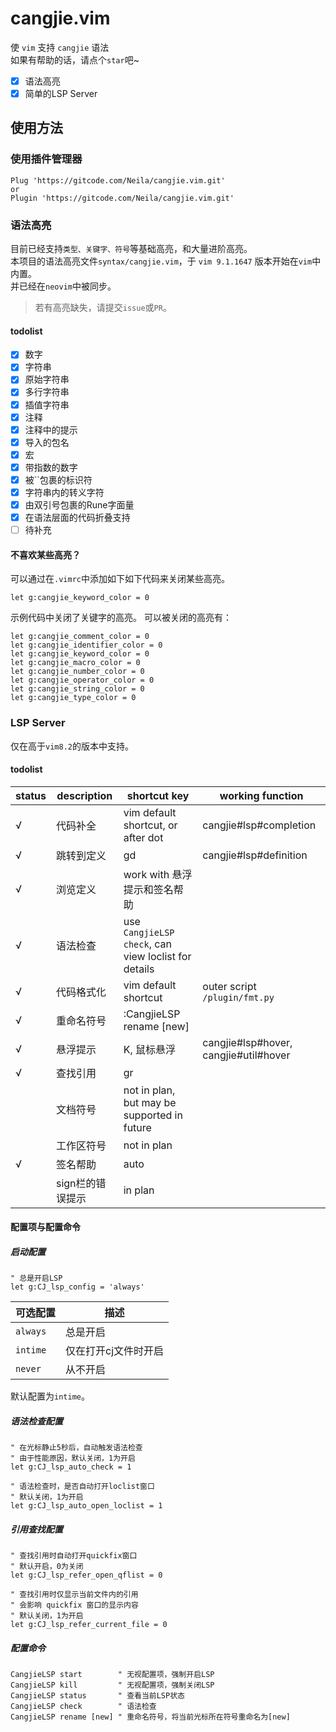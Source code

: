# cangjie.vim

使 `vim` 支持 `cangjie` 语法  
如果有帮助的话，请点个`star`吧~

- [x] 语法高亮
- [x] 简单的LSP Server

## 使用方法
### 使用插件管理器
```vim
Plug 'https://gitcode.com/Neila/cangjie.vim.git'
or
Plugin 'https://gitcode.com/Neila/cangjie.vim.git'
```

### 语法高亮
目前已经支持`类型、关键字、符号`等基础高亮，和大量进阶高亮。  
本项目的语法高亮文件`syntax/cangjie.vim`，于 `vim 9.1.1647` 版本开始在`vim`中内置。  
并已经在`neovim`中被同步。  
> 若有高亮缺失，请提交`issue`或`PR`。
#### todolist
- [x] 数字
- [x] 字符串
- [x] 原始字符串
- [x] 多行字符串
- [x] 插值字符串
- [x] 注释
- [x] 注释中的提示
- [x] 导入的包名
- [x] 宏
- [x] 带指数的数字
- [x] 被``包裹的标识符
- [x] 字符串内的转义字符
- [x] 由双引号包裹的Rune字面量
- [x] 在语法层面的代码折叠支持
- [ ] 待补充
#### 不喜欢某些高亮？
可以通过在`.vimrc`中添加如下如下代码来关闭某些高亮。
```vim
let g:cangjie_keyword_color = 0
```
示例代码中关闭了关键字的高亮。
可以被关闭的高亮有：
```vim
let g:cangjie_comment_color = 0
let g:cangjie_identifier_color = 0
let g:cangjie_keyword_color = 0
let g:cangjie_macro_color = 0
let g:cangjie_number_color = 0
let g:cangjie_operator_color = 0
let g:cangjie_string_color = 0
let g:cangjie_type_color = 0
```


### LSP Server
仅在高于`vim8.2`的版本中支持。  
#### todolist
| status | description | shortcut key | working function
| ------ | --- | --- | ---
| √ | 代码补全 | vim default shortcut, or after dot | cangjie#lsp#completion
| √ | 跳转到定义 | gd | cangjie#lsp#definition
| √ | 浏览定义 | work with 悬浮提示和签名帮助 | 
| √ | 语法检查 | use `CangjieLSP check`, can view loclist for details |
| √ | 代码格式化 | vim default shortcut | outer script `/plugin/fmt.py` 
| √ | 重命名符号 | :CangjieLSP rename [new] | 
| √ | 悬浮提示 | K, 鼠标悬浮 | cangjie#lsp#hover, cangjie#util#hover
| √ | 查找引用 | gr | 
|   | 文档符号 | not in plan, but may be supported in future |
|   | 工作区符号 | not in plan |
| √ | 签名帮助 | auto |
|   | sign栏的错误提示 | in plan |  |

#### 配置项与配置命令
##### 启动配置
```vim
" 总是开启LSP
let g:CJ_lsp_config = 'always'
```
可选配置 | 描述
--- | ---
`always` | 总是开启
`intime` | 仅在打开cj文件时开启
`never` | 从不开启

默认配置为`intime`。

##### 语法检查配置
```vim
" 在光标静止5秒后，自动触发语法检查
" 由于性能原因，默认关闭，1为开启
let g:CJ_lsp_auto_check = 1

" 语法检查时，是否自动打开loclist窗口
" 默认关闭，1为开启
let g:CJ_lsp_auto_open_loclist = 1
```

##### 引用查找配置
```vim
" 查找引用时自动打开quickfix窗口
" 默认开启，0为关闭
let g:CJ_lsp_refer_open_qflist = 0

" 查找引用时仅显示当前文件内的引用
" 会影响 quickfix 窗口的显示内容
" 默认关闭，1为开启
let g:CJ_lsp_refer_current_file = 0
```

##### 配置命令
```vim
CangjieLSP start        " 无视配置项，强制开启LSP
CangjieLSP kill         " 无视配置项，强制关闭LSP
CangjieLSP status       " 查看当前LSP状态
CangjieLSP check        " 语法检查
CangjieLSP rename [new] " 重命名符号，将当前光标所在符号重命名为[new]
```
